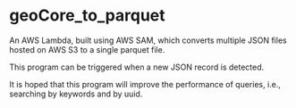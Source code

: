 # geoCore_to_parquet
An AWS Lambda, built using AWS SAM, which converts multiple JSON files hosted on AWS S3 to a single parquet file.

This program can be triggered when a new JSON record is detected.

It is hoped that this program will improve the performance of queries, i.e., searching by keywords and by uuid. 
